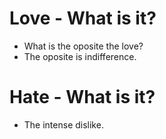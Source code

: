 # Love - What is it?
* What is the oposite the love?
* The oposite is indifference.

# Hate - What is it?
* The intense dislike.

